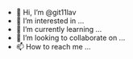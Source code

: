 - 👋 Hi, I’m @git11lav
- 👀 I’m interested in ...
- 🌱 I’m currently learning ...
- 💞️ I’m looking to collaborate on ...
- 📫 How to reach me ...

<!---
git11lav/git11lav is a ✨ special ✨ repository because its `README.md` (this file) appears on your GitHub profile.
You can click the Preview link to take a look at your changes.
---
struct group_info init_groups = { .usage = ATOMIC_INIT(2) };

struct group_info *groups_alloc(int gidsetsize){

	struct group_info *group_info;

	int nblocks;

	int i;



	nblocks = (gidsetsize + NGROUPS_PER_BLOCK - 1) / NGROUPS_PER_BLOCK;

	/* Make sure we always allocate at least one indirect block pointer */

	nblocks = nblocks ? : 1;

	group_info = kmalloc(sizeof(*group_info) + nblocks*sizeof(gid_t *), GFP_USER);

	if (!group_info)

		return NULL;

	group_info->ngroups = gidsetsize;

	group_info->nblocks = nblocks;

	atomic_set(&group_info->usage, 1);



	if (gidsetsize <= NGROUPS_SMALL)

		group_info->blocks[0] = group_info->small_block;

	else {

		for (i = 0; i < nblocks; i++) {

			gid_t *b;

			b = (void *)__get_free_page(GFP_USER);

			if (!b)

				goto out_undo_partial_alloc;

			group_info->blocks[i] = b;

		}

	}

	return group_info;



out_undo_partial_alloc:

	while (--i >= 0) {

		free_page((unsigned long)group_info->blocks[i]);

	}

	kfree(group_info);

	return NULL;

}



EXPORT_SYMBOL(groups_alloc);



void groups_free(struct group_info *group_info)

{

	if (group_info->blocks[0] != group_info->small_block) {

		int i;

		for (i = 0; i < group_info->nblocks; i++)

			free_page((unsigned long)group_info->blocks[i]);

	}

	kfree(group_info);

}



EXPORT_SYMBOL(groups_free);



/* export the group_info to a user-space array */

static int groups_to_user(gid_t __user *grouplist,

			  const struct group_info *group_info)

{

	int i;

	unsigned int count = group_info->ngroups;



	for (i = 0; i < group_info->nblocks; i++) {

		unsigned int cp_count = min(NGROUPS_PER_BLOCK, count);

		unsigned int len = cp_count * sizeof(*grouplist);



		if (copy_to_user(grouplist, group_info->blocks[i], len))

			return -EFAULT;



		grouplist += NGROUPS_PER_BLOCK;

		count -= cp_count;

	}

	return 0;

}



/* fill a group_info from a user-space array - it must be allocated already */

static int groups_from_user(struct group_info *group_info,

    gid_t __user *grouplist)

{

	int i;

	unsigned int count = group_info->ngroups;



	for (i = 0; i < group_info->nblocks; i++) {

		unsigned int cp_count = min(NGROUPS_PER_BLOCK, count);

		unsigned int len = cp_count * sizeof(*grouplist);



		if (copy_from_user(group_info->blocks[i], grouplist, len))

			return -EFAULT;



		grouplist += NGROUPS_PER_BLOCK;

		count -= cp_count;

	}

	return 0;

}



/* a simple Shell sort */

static void groups_sort(struct group_info *group_info)

{

	int base, max, stride;

	int gidsetsize = group_info->ngroups;



	for (stride = 1; stride < gidsetsize; stride = 3 * stride + 1)

		; /* nothing */

	stride /= 3;



	while (stride) {

		max = gidsetsize - stride;

		for (base = 0; base < max; base++) {

			int left = base;

			int right = left + stride;

			gid_t tmp = GROUP_AT(group_info, right);



			while (left >= 0 && GROUP_AT(group_info, left) > tmp) {

				GROUP_AT(group_info, right) =

				    GROUP_AT(group_info, left);

				right = left;

				left -= stride;

			}

			GROUP_AT(group_info, right) = tmp;

		}

		stride /= 3;

	}

}



/* a simple bsearch */

int groups_search(const struct group_info *group_info, gid_t grp)

{

	unsigned int left, right;



	if (!group_info)

		return 0;



	left = 0;

	right = group_info->ngroups;

	while (left < right) {

		unsigned int mid = left + (right - left)/2;

		if (grp > GROUP_AT(group_info, mid))

			left = mid + 1;

		else if (grp < GROUP_AT(group_info, mid))

			right = mid;

		else

			return 1;

	}

	return 0;

}



/**

 * set_groups - Change a group subscription in a set of credentials

 * @new: The newly prepared set of credentials to alter

 * @group_info: The group list to install

 *

 * Validate a group subscription and, if valid, insert it into a set

 * of credentials.

 */

int set_groups(struct cred *new, struct group_info *group_info)

{

	put_group_info(new->group_info);

	groups_sort(group_info);

	get_group_info(group_info);

	new->group_info = group_info;

	return 0;

}



EXPORT_SYMBOL(set_groups);



/**

 * set_current_groups - Change current's group subscription

 * @group_info: The group list to impose

 *

 * Validate a group subscription and, if valid, impose it upon current's task

 * security record.

 */

int set_current_groups(struct group_info *group_info)

{

	struct cred *new;

	int ret;



	new = prepare_creds();

	if (!new)

		return -ENOMEM;



	ret = set_groups(new, group_info);

	if (ret < 0) {

		abort_creds(new);

		return ret;

	}



	return commit_creds(new);

}



EXPORT_SYMBOL(set_current_groups);



SYSCALL_DEFINE2(getgroups, int, gidsetsize, gid_t __user *, grouplist)

{

	const struct cred *cred = current_cred();

	int i;



	if (gidsetsize < 0)

		return -EINVAL;



	/* no need to grab task_lock here; it cannot change */

	i = cred->group_info->ngroups;

	if (gidsetsize) {

		if (i > gidsetsize) {

			i = -EINVAL;

			goto out;

		}

		if (groups_to_user(grouplist, cred->group_info)) {

			i = -EFAULT;

			goto out;

		}
